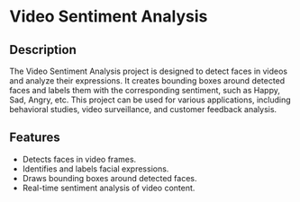 # Video Sentiment Analysis

## Description
The Video Sentiment Analysis project is designed to detect faces in videos and analyze their expressions. It creates bounding boxes around detected faces and labels them with the corresponding sentiment, such as Happy, Sad, Angry, etc. This project can be used for various applications, including behavioral studies, video surveillance, and customer feedback analysis. 

## Features
- Detects faces in video frames.
- Identifies and labels facial expressions.
- Draws bounding boxes around detected faces.
- Real-time sentiment analysis of video content.

